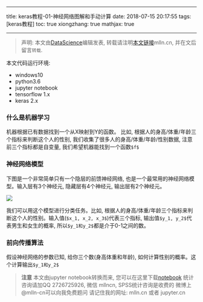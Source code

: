 
---
title: keras教程-01-神经网络图解和手动计算
date: 2018-07-15 20:17:55
tags: [keras教程]
toc: true
xiongzhang: true
mathjax: true

---
<span></span>
<!-- more -->

> 声明: 本文由[DataScience](http://mlln.cn)编辑发表, 转载请注明[本文链接](http://mlln.cn)mlln.cn, 并在文后留言`转载`.

本文代码运行环境:

- windows10
- python3.6
- jupyter notebook
- tensorflow 1.x
- keras 2.x

### 什么是机器学习

机器根据已有数据找到一个从X映射到Y的函数。 比如, 根据人的身高/体重/年龄三个指标来判断这个人的性别, 我们收集了很多人的身高/体重/年龄/性别数据, 注意前三个指标都是自变量, 我们希望机器能找到一个函数`$f$`

### 神经网络模型

下图是一个非常简单只有一个隐层的前馈神经网络, 也是一个最常用的神经网络模型。输入层有3个神经元, 隐藏层有4个神经元, 输出层有2个神经元。

<img src="images/nn.png" />

我们可以用这个模型进行分类任务。比如, 根据人的身高/体重/年龄三个指标来判断这个人的性别。输入值(`$x_1, x_2, x_3$`)代表三个指标, 输出值`$y_1, y_2$`代表男生和女生的概率, 所以`$y_1和y_2$`都是介于0-1之间的数。

### 前向传播算法

假设神经网络的参数已知, 给你三个数(身高体重和年龄), 如何计算性别的概率。这个计算输出`$y_1和y_2$`


> **注意**
> 本文由jupyter notebook转换而来, 您可以在这里下载[notebook](keras教程-01-神经网络图解和手动计算.ipynb)
> 统计咨询请加QQ 2726725926, 微信 mllncn,  SPSS统计咨询是收费的
> 微博上@mlln-cn可以向我免费题问
> 请记住我的网址: mlln.cn 或者 jupyter.cn
